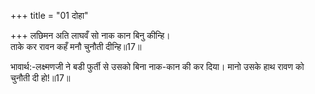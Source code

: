 +++
title = "01 दोहा"

+++
लछिमन अति लाघवँ सो नाक कान बिनु कीन्हि।  
ताके कर रावन कहँ मनौ चुनौती दीन्हि॥17॥  

भावार्थ:-लक्ष्मणजी ने बडी फुर्ती से उसको बिना नाक-कान की कर दिया। मानो उसके हाथ रावण को चुनौती दी हो!॥17॥  




<div class="audioEmbed"  caption="AIR-वाचनम्" src="https://archive
.org/download/rAmcharitmAnas-AIR/EPI-251.mp3"></div>
